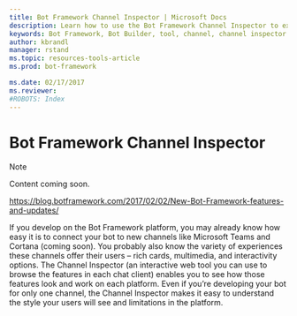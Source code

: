 ```yaml
---
title: Bot Framework Channel Inspector | Microsoft Docs
description: Learn how to use the Bot Framework Channel Inspector to explore the availability and functionality of features across different chat clients.
keywords: Bot Framework, Bot Builder, tool, channel, channel inspector
author: kbrandl
manager: rstand
ms.topic: resources-tools-article
ms.prod: bot-framework

ms.date: 02/17/2017
ms.reviewer:
#ROBOTS: Index
---
```


# Bot Framework Channel Inspector

> [!NOTE]
> Content coming soon.

https://blog.botframework.com/2017/02/02/New-Bot-Framework-features-and-updates/ 

If you develop on the Bot Framework platform, you may already know how easy it is to connect your bot to new channels like Microsoft Teams and Cortana (coming soon). 
You probably also know the variety of experiences these channels offer their users – rich cards, multimedia, and interactivity options. 
The Channel Inspector (an interactive web tool you can use to browse the features in each chat client) enables you to see how those features look and work on each platform. 
Even if you’re developing your bot for only one channel, the Channel Inspector makes it easy to understand the style your users will see and limitations in the platform.